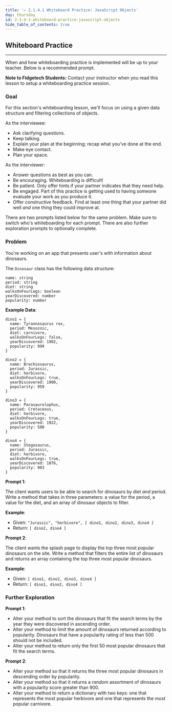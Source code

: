 ```yaml
---
title: '✏️ 2.1.4.1 Whiteboard Practice: JavaScript Objects'
day: thursday
id: 2-1-4-1-whiteboard-practice-javascript-objects
hide_table_of_contents: true
---
```


## Whiteboard Practice
---

When and how whiteboarding practice is implemented will be up to your teacher. Below is a recommended prompt.

**Note to Fidgetech Students:** Contact your instructor when you read this lesson to setup a whiteboarding practice session.

### Goal

For this section's whiteboarding lesson, we'll focus on using a given data structure and filtering collections of objects.

As the interviewee:

* Ask clarifying questions.
* Keep talking.
* Explain your plan at the beginning; recap what you've done at the end.
* Make eye contact.
* Plan your space.

As the interviewer:

* Answer questions as best as you can.
* Be encouraging. Whiteboarding is difficult!
* Be patient. Only offer hints if your partner indicates that they need help.
* Be engaged. Part of this practice is getting used to having someone evaluate your work as you produce it.
* Offer _constructive_ feedback. Find at least one thing that your partner did well _and_ one thing they could improve at.

There are two prompts listed below for the same problem. Make sure to switch who's whiteboarding for each prompt. There are also further exploration prompts to optionally complete.

### Problem

You're working on an app that presents user's with information about dinosaurs. 

The `Dinosaur` class has the following data structure:

```
name: string
period: string
diet: string
walksOnFourLegs: boolean
yearDiscovered: number
popularity: number
```

**Example Data**:

```
dino1 = { 
  name: Tyrannosaurus rex,
  period: Mesozoic,
  diet: carnivore,
  walksOnFourLegs: false,
  yearDiscovered: 1902,
  popularity: 999
}

dino2 = { 
  name: Brachiosaurus,
  period: Jurassic,
  diet: herbivore,
  walksOnFourLegs: true,
  yearDiscovered: 1900,
  popularity: 959
}

dino3 = { 
  name: Parasaurolophus,
  period: Cretaceous,
  diet: herbivore,
  walksOnFourLegs: true,
  yearDiscovered: 1922,
  popularity: 500
}

dino4 = { 
  name: Stegosaurus,
  period: Jurassic,
  diet: herbivore,
  walksOnFourLegs: true,
  yearDiscovered: 1876,
  popularity: 903
}
```

**Prompt 1**: 

The client wants users to be able to search for dinosaurs by diet _and_ period. Write a method that takes in three parameters: a value for the period, a value for the diet, and an array of dinosaur objects to filter.

**Example**:

* Given: `"Jurassic", "herbivore", [ dino1, dino2, dino3, dino4 ]`
* Return: `[ dino2, dino4 ]`

**Prompt 2**: 

The client wants the splash page to display the top three most popular dinosaurs on the site. Write a method that filters the entire list of dinosaurs and returns an array containing the top three most popular dinosaurs.

**Example**:

* Given: `[ dino1, dino2, dino3, dino4 ]`
* Return: `[ dino1, dino2, dino4 ]`

### Further Exploration

**Prompt 1**: 

* Alter your method to sort the dinosaurs that fit the search terms by the year they were discovered in ascending order.
* Alter your method to limit the amount of dinosaurs returned according to popularity. Dinosaurs that have a popularity rating of less than 500 should not be included.
* Alter your method to return only the first 50 most popular dinosaurs that fit the search terms.

**Prompt 2**: 

* Alter your method so that it returns the three most popular dinosaurs in descending order by popularity.
* Alter your method so that it returns a _random_ assortment of dinosaurs with a popularity score greater than 900.
* Alter your method to return a dictionary with two keys: one that represents the most popular herbivore and one that represents the most popular carnivore.



